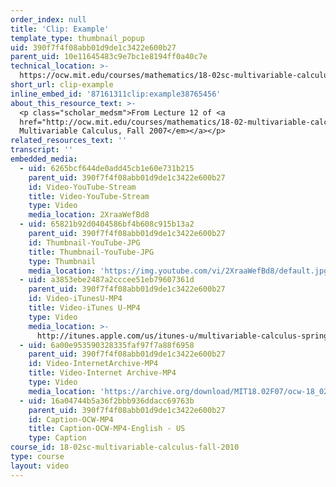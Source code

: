 ```yaml
---
order_index: null
title: 'Clip: Example'
template_type: thumbnail_popup
uid: 390f7f4f08abb01d9de1c3422e600b27
parent_uid: 10e11645483c9e7bc1e8194ff0a40c7e
technical_location: >-
  https://ocw.mit.edu/courses/mathematics/18-02sc-multivariable-calculus-fall-2010/2.-partial-derivatives/part-b-chain-rule-gradient-and-directional-derivatives/session-37-example/clip-example
short_url: clip-example
inline_embed_id: '87161311clip:example38765456'
about_this_resource_text: >-
  <p class="scholar_medsm">From Lecture 12 of <a
  href="http://ocw.mit.edu/courses/mathematics/18-02-multivariable-calculus-fall-2007/video-lectures/"><em>18.02
  Multivariable Calculus, Fall 2007</em></a></p>
related_resources_text: ''
transcript: ''
embedded_media:
  - uid: 6265bcf644de0add45cb1e60e731b215
    parent_uid: 390f7f4f08abb01d9de1c3422e600b27
    id: Video-YouTube-Stream
    title: Video-YouTube-Stream
    type: Video
    media_location: 2XraaWefBd8
  - uid: 65821b92d0404586bf4b608c915b13a2
    parent_uid: 390f7f4f08abb01d9de1c3422e600b27
    id: Thumbnail-YouTube-JPG
    title: Thumbnail-YouTube-JPG
    type: Thumbnail
    media_location: 'https://img.youtube.com/vi/2XraaWefBd8/default.jpg'
  - uid: a3853ebe2487a2cccee51eb79607361d
    parent_uid: 390f7f4f08abb01d9de1c3422e600b27
    id: Video-iTunesU-MP4
    title: Video-iTunes U-MP4
    type: Video
    media_location: >-
      http://itunes.apple.com/us/itunes-u/multivariable-calculus-spring/id354869122
  - uid: 6a00e953590328335faf97f7a88f6958
    parent_uid: 390f7f4f08abb01d9de1c3422e600b27
    id: Video-InternetArchive-MP4
    title: Video-Internet Archive-MP4
    type: Video
    media_location: 'https://archive.org/download/MIT18.02F07/ocw-18_02-f07-lec12_300k.mp4'
  - uid: 16a04744b5a36f2bbb936ddacc69763b
    parent_uid: 390f7f4f08abb01d9de1c3422e600b27
    id: Caption-OCW-MP4
    title: Caption-OCW-MP4-English - US
    type: Caption
course_id: 18-02sc-multivariable-calculus-fall-2010
type: course
layout: video
---
```

